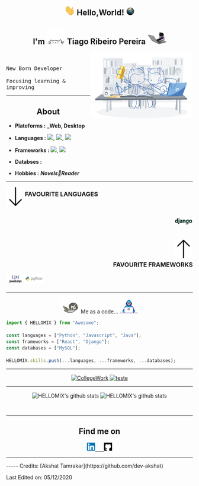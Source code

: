 <h2 align="center">
  <img alt="Hello" src="https://raw.githubusercontent.com/dev-akshat/archive/main/images/gifs/others/Hi.gif" width="29px"> 
  Hello,World!
  <img alt="Earth" src="https://raw.githubusercontent.com/dev-akshat/archive/main/images/gifs/others/earth.gif" width="24px"/>
</h2>

<h2 align="center">
    I'm
    <img alt="popup_cat" src="https://raw.githubusercontent.com/dev-akshat/archive/main/images/gifs/others/giphy.webp" width="50">
    Tiago Ribeiro Pereira
    <img alt="dev_cat" src="https://raw.githubusercontent.com/dev-akshat/archive/main/images/gifs/others/dev_cat.gif" width="50"> 
</h2>

<img width="55%" align="right" alt="Bootcamp" src="https://raw.githubusercontent.com/dev-akshat/archive/main/images/svgs/full/workbench.svg"/>

<p align="left">
  <samp>
    <br><br>
    New Born Developer
    <br><br>
    Focusing learning & improving
  </samp>
</p>

<hr/>

<h2 align="center">About</h2>

- **Plateforms :** **_Web, Desktop**
- **Languages :** <img src="https://img.shields.io/badge/python%20-%2314354C.svg?&style=for-the-badge&logo=python&logoColor=white"/>, <img src="https://img.shields.io/badge/javascript%20-%23323330.svg?&style=for-the-badge&logo=javascript&logoColor=%23F7DF1E"/>, <img src="https://img.shields.io/badge/java-%23ED8B00.svg?&style=for-the-badge&logo=java&logoColor=white"/>

- **Frameworks :** <img src="https://img.shields.io/badge/django%20-%23092E20.svg?&style=for-the-badge&logo=django&logoColor=white"/>, <img src="https://img.shields.io/badge/react%20-%2320232a.svg?&style=for-the-badge&logo=react&logoColor=%2361DAFB"/>

- **Databses :** 

- **Hobbies :** **_Novels📜Reader_**

<hr/>

<p align="left" >
<img  align="left" alt="ArrowDownward" width="10%" src="https://raw.githubusercontent.com/dev-akshat/archive/main/images/svgs/symbols/arrow_downward.svg"/><h3 align="left">FAVOURITE LANGUAGES</h3>
  <br />
  <br />
  <img width="10%" alt="Django" align="right" src="https://raw.githubusercontent.com/dev-akshat/archive/main/images/svgs/frameworks/djangoproject.svg"/>
</p>
<br/>
<br/>
<p  align="right" >
  <img  align="right" alt="ArrowUpward" width="10%" src="https://raw.githubusercontent.com/dev-akshat/archive/main/images/svgs/symbols/arrow_upward.svg"/>
  <br/>
  <br/>
  <h3 align="right">FAVOURITE FRAMEWORKS</h3>
  <img  align="left" alt="JavaScript" width="10%" src="https://raw.githubusercontent.com/dev-akshat/archive/main/images/svgs/languages/javascript.svg"/>
  <img  align="left" alt="Python" width="10%" src="https://raw.githubusercontent.com/dev-akshat/archive/main/images/svgs/languages/python.svg"/>
  <br />
  <br />
</p>

<hr/>

<p align="center">
  <img src="https://raw.githubusercontent.com/dev-akshat/archive/main/images/gifs/others/astro_cat.webp" width="50">
  Me as a code... 
  <img src="https://raw.githubusercontent.com/dev-akshat/archive/main/images/gifs/others/dev_boy.gif" width="50">
</p>

```javascript
import { HELLOMIX } from "Awesome";

const languages = ["Python", "Javascript", "Java"];
const frameworks = ["React", "Django"];
const databases = ["MySQL"];

HELLOMIX.skills.push(...languages, ...frameworks, ...databases);
```

<hr/>

<p align="center">
  <a href="https://github.com/HELLOMIX/CollegeWork">
    <img align="center" alt="CollegeWork" src="https://github-readme-stats.vercel.app/api/pin/?username=HELLOMIX&repo=CollegeWork" />
  </a>
  <a href="https://github.com/HELLOMIX/teste-aula-git-univesidade">
    <img align="center" alt="teste" src="https://github-readme-stats.vercel.app/api/pin/?username=HELLOMIX&repo=teste-aula-git-univesidade" />
  </a>
</p>

<hr/>

<p align="center">
  <img align="center" alt="HELLOMIX's github stats" src="https://github-readme-stats.anuraghazra1.vercel.app/api?username=HELLOMIX&show_icons=true&include_all_commits=true&bg_color=30,434343,000000&title_color=fe428e&text_color=f1f1eb"  />
  <img align="center" alt="HELLOMIX's github stats" src="https://github-readme-stats.anuraghazra1.vercel.app/api/top-langs/?username=HELLOMIX&layout=compact&langs_count=10&hide=html,css&bg_color=30,000000,434343&title_color=fe428e&text_color=f1f1eb" />
</p>
<br/>
<hr/>
<h2 align="center">Find me on</h2>

<p align="center">

  <a href="www.linkedin.com/in/tiago-ribeiro-pereira-ab021b326">
    <img  alt="Linkedin" width="22px" src="https://raw.githubusercontent.com/dev-akshat/archive/main/images/svgs/social_media/linkedin.svg"/>
  &nbsp&nbsp&nbsp&nbsp
  <a href="https://github.com/HELLOMIX">
    <img alt="GitHub" width="22px" src="https://raw.githubusercontent.com/dev-akshat/archive/main/images/svgs/social_media/github.svg"/>
  </a>

</p>

<hr/>
-----
Credits: [Akshat Tamrakar](https://github.com/dev-akshat)

Last Edited on: 05/12/2020
